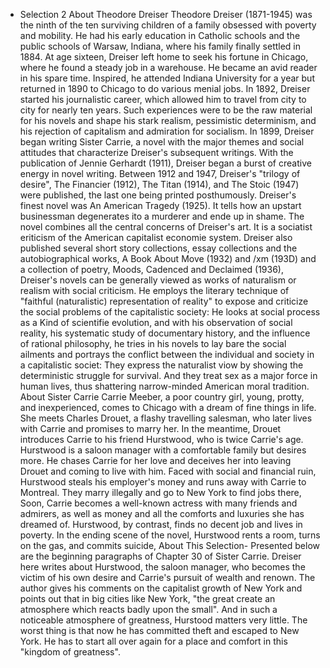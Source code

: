 * Selection 2 
About Theodore Dreiser
Theodore Dreiser (1871-1945) was the ninth of the ten surviving children of a family obsessed with poverty and mobility. He had his early education in Catholic schools and the public schools of Warsaw, Indiana, where his family finally settled in 1884. At age sixteen, Dreiser left home to seek his fortune in Chicago, where he found a steady job in a warehouse. He became an avid reader in his spare time. Inspired, he attended Indiana University for a year but returned in 1890 to Chicago to do various menial jobs. In 1892, Dreiser started his journalistic career, which allowed him to travel from city to city for nearly ten years. Such experiences were to be the raw material for his novels and shape his stark realism, pessimistic determinism, and his rejection of capitalism and admiration for socialism. In 1899, Dreiser began writing Sister Carrie, a novel with the major themes and social attitudes that characterize Dreiser's subsequent writings. With the publication of Jennie Gerhardt (1911), Dreiser began a burst of creative energy in novel writing. Between 1912 and 1947, Dreiser's "trilogy of desire", The Financier (1912), The Titan
(1914), and The Stoic (1947) were published, the last one being printed posthumously. Dreiser's finest novel was An American Tragedy (1925). It tells how an upstart businessman degenerates ito a murderer and ende up in shame. The novel combines all the central concerns of Dreiser's art. It is a sociatist eriticism of the American capitalist economie system. Dreiser also published several short story collections, essay collections and the autobiographical works, A Book About Move (1932) and /xm (193D) and a collection of poetry, Moods, Cadenced and Declaimed
(1936), Dreiser's novels can be generally viewed as works of naturalism or realism with social criticism. He employs the literary technique of "faithful (naturalistic) representation of reality" to expose and criticize the social problems of the capitalistic society: He looks at social process as a Kind of scientifie evolution, and with his observation of social reality, his systematic study of documentary history, and the influence of rational philosophy, he tries in his novels to lay bare the social ailments and portrays the conflict between the individual and society in a capitalistic societ: They express the naturalist viow by showing the deterministic struggle for survival. And they treat sex as a major force in human lives, thus shattering narrow-minded American moral tradition.
About Sister Carrie
Carrie Meeber, a poor country girl, young, protty, and inexperienced, comes to Chicago with a dream of fine things in life. She meets Charles Drouet, a flashy travelling salesman, who later lives with Carrie and promises to marry her. In the meantime, Drouet introduces Carrie to his friend Hurstwood, who is twice Carrie's age. Hurstwood is a saloon manager with a comfortable family but desires more. He chases Carrie for her love and deceives her into leaving Drouet and coming to live with him. Faced with social and financial ruin, Hurstwood steals his employer's money and runs away with Carrie to Montreal. They marry illegally and go to New York to find jobs there, Soon, Carrie becomes a well-known actress with many friends and admirers, as well as money and all the comforts and luxuries she has dreamed of. Hurstwood, by contrast, finds no decent job and lives in poverty. In the ending scene of the novel, Hurstwood rents a room, turns on the gas, and commits suicide,
About This Selection-
Presented below are the beginning paragraphs of Chapter 30 of Sister Carrie. Dreiser here writes about Hurstwood, the saloon manager, who becomes the victim of his own desire and Carrie's pursuit of wealth and renown. The author gives his comments on the capitalist growth of New York and points out that in big cities like New York, "the great create an atmosphere which reacts badly upon the small". And in such a noticeable atmosphere of greatness, Hurstood matters very little. The worst thing is that now he has committed theft and escaped to New York. He has to start all over again for a place and comfort in this
"kingdom of greatness".